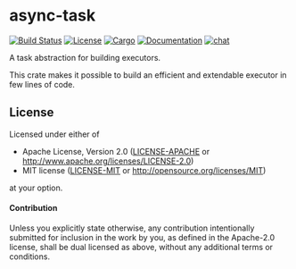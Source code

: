 # async-task

[![Build Status](https://travis-ci.org/async-rs/async-task.svg?branch=master)](https://travis-ci.org/async-rs/async-task)
[![License](https://img.shields.io/badge/license-MIT%2FApache--2.0-blue.svg)](
https://github.com/async-rs/async-task)
[![Cargo](https://img.shields.io/crates/v/async-task.svg)](https://crates.io/crates/async-task)
[![Documentation](https://docs.rs/async-task/badge.svg)](https://docs.rs/async-task)
[![chat](https://img.shields.io/discord/598880689856970762.svg?logo=discord)](https://discord.gg/JvZeVNe)

A task abstraction for building executors.

This crate makes it possible to build an efficient and extendable executor in few lines of
code.

## License

Licensed under either of

 * Apache License, Version 2.0 ([LICENSE-APACHE](LICENSE-APACHE) or http://www.apache.org/licenses/LICENSE-2.0)
 * MIT license ([LICENSE-MIT](LICENSE-MIT) or http://opensource.org/licenses/MIT)

at your option.

#### Contribution

Unless you explicitly state otherwise, any contribution intentionally submitted
for inclusion in the work by you, as defined in the Apache-2.0 license, shall be
dual licensed as above, without any additional terms or conditions.
